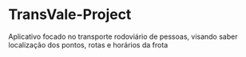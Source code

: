 # TransVale-Project #
Aplicativo focado no transporte rodoviário de pessoas, visando saber localização dos pontos, rotas e horários da frota

